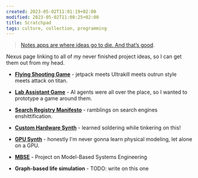 ```yaml
---
created: 2023-05-02T11:01:19+02:00
modified: 2023-05-02T11:08:25+02:00
title: Scratchpad
tags: culture, collection, programming
---
```


> [Notes apps are where ideas go to die. And that’s good](https://www.reproof.app/blog/notes-apps-help-us-forget).

Nexus page linking to all of my never finished project ideas, so I can get them out from my head.

- **[Flying Shooting Game](/flying-shooting-game)** - jetpack meets Ultrakill meets outrun style meets attack on titan.

- **[Lab Assistant Game](/assistant)** - AI agents were all over the place, so I wanted to prototype a game around them.

- **[Search Registry Manifesto](/search-registry-manifesto)** - ramblings on search engines enshittification.

- **[Custom Hardware Synth](/synth)** - learned soldering while tinkering on this!

- **[GPU Synth](/gpu-synth)** - honestly I'm never gonna learn physical modeling, let alone on a GPU.

- **[MBSE](/mbse)** - Project on Model-Based Systems Engineering

- **Graph-based life simulation** - TODO: write on this one
